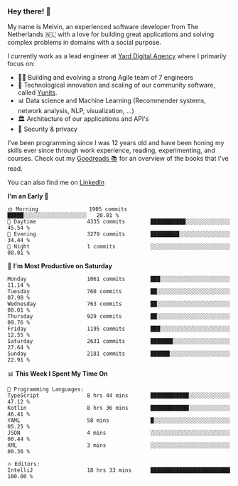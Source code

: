 ### Hey there! 👋

My name is Melvin, an experienced software developer from The Netherlands 🇳🇱 with a love for building great applications and solving complex problems in domains with a social purpose. 

I currently work as a lead engineer at [Yard Digital Agency](https://github.com/yardinternet) where I primarily focus on:

* 👏🏼 Building and evolving a strong Agile team of 7 engineers
* 🚀 Technological innovation and scaling of our community software, called [Yunits](https://www.yunits.com/).
* 📊 Data science and Machine Learning (Recommender systems, network analysis, NLP, visualization, ...)
* 🏛 Architecture of our applications and API's
* 🔐 Security & privacy

I've been programming since I was 12 years old and have been honing my skills ever since through work experience, reading, experimenting, and courses.
Check out my [Goodreads 📚](https://goodreads.com/melvinkoopmans) for an overview of the books that I've read. 

You can also find me on [LinkedIn](https://www.linkedin.com/in/melvinkoopmans)

<!--START_SECTION:waka-->
**I'm an Early 🐤** 

```text
🌞 Morning                1905 commits        █████░░░░░░░░░░░░░░░░░░░░   20.01 % 
🌆 Daytime                4335 commits        ███████████░░░░░░░░░░░░░░   45.54 % 
🌃 Evening                3279 commits        █████████░░░░░░░░░░░░░░░░   34.44 % 
🌙 Night                  1 commits           ░░░░░░░░░░░░░░░░░░░░░░░░░   00.01 % 
```
📅 **I'm Most Productive on Saturday** 

```text
Monday                   1061 commits        ███░░░░░░░░░░░░░░░░░░░░░░   11.14 % 
Tuesday                  760 commits         ██░░░░░░░░░░░░░░░░░░░░░░░   07.98 % 
Wednesday                763 commits         ██░░░░░░░░░░░░░░░░░░░░░░░   08.01 % 
Thursday                 929 commits         ██░░░░░░░░░░░░░░░░░░░░░░░   09.76 % 
Friday                   1195 commits        ███░░░░░░░░░░░░░░░░░░░░░░   12.55 % 
Saturday                 2631 commits        ███████░░░░░░░░░░░░░░░░░░   27.64 % 
Sunday                   2181 commits        ██████░░░░░░░░░░░░░░░░░░░   22.91 % 
```


📊 **This Week I Spent My Time On** 

```text
💬 Programming Languages: 
TypeScript               8 hrs 44 mins       ████████████░░░░░░░░░░░░░   47.12 % 
Kotlin                   8 hrs 36 mins       ████████████░░░░░░░░░░░░░   46.41 % 
YAML                     58 mins             █░░░░░░░░░░░░░░░░░░░░░░░░   05.25 % 
JSON                     4 mins              ░░░░░░░░░░░░░░░░░░░░░░░░░   00.44 % 
XML                      3 mins              ░░░░░░░░░░░░░░░░░░░░░░░░░   00.36 % 

🔥 Editors: 
IntelliJ                 18 hrs 33 mins      █████████████████████████   100.00 % 
```


<!--END_SECTION:waka-->

